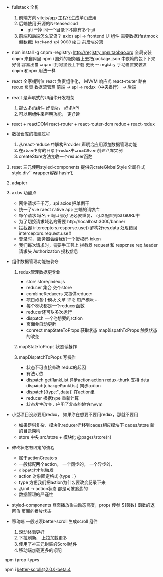 - fullstack 全栈
    1. 前端方向 vitejs/app  工程化生成单页应用
    2. 后端使用 开源的Neteasecloud
        - .gti 干掉
            同一个目录下不能有多个git
    3. 前端和后端怎么交流？
        axios api -> 
        frontend UI 组件  需要数据(fastmock 假数据)
        backend  api 3000 接口 
        前后端分离

- npm install -g cnpm -registry=http://registry.npm.taobao.org
    全局安装 cnpm  来自阿里
    npm i 国外的服务器上去把package.json 中依赖的包下下来  好慢 容易出错
    cnpm i 到阿里云上下载 更快
    -- registry 手动设置安装源
    cnpm 和npm 用法一样

- react 全家桶到位
    react 负责组件化， MVVM 响应式
    react-router 路由
    redux 负责 数据流管理
        前端 ->  api ->  redux（中央银行） -> 后端

- react 是声明式的UI组件开发框架
    1. 那么多的组件 好复杂， 好多API
    2. 可以用组件来声明功能， 更好读 
    
- react + reactDOM 
    react-router + react-router-dom
    redux + react-redux 

- 数据仓库的搭建过程
    1. 从react-reduce 中解构Provider
        声明给应用添加数据管理功能
    2. 在store专有的目录下redux中creatStore 创建仓库实例
    3. createStore方法接收一个reducer函数

1. reset
    三元使用styled-components 提供的crateGlobalStyle 全局样式
    style.div`` wrapper容器 hash化
2. adapter

3. axios 功能点
    - 网络请求千千万，api axios 把单例干
    - 统一了vue raect  native app 三端的请求库
    - 每个请求 域名 + 端口部分 没必要重复，
        可以配置到baseURL中
    - 为了切换请求域名的需要
        http://localhost:3000/banner
    - 拦截器 interceptors.response.use()
        解构好res.data  处理错误
    interceptors.request.use()
    - 登录时， 服务器会给我们一个授权码 token
    - 我们每次请求时，需要手工带上
        拦截器 request 和 response
        req.header  请求头  Authorization 授权信息
        
- 组件数据管理功能被剥夺
    1. redux管理数据更专业
        - store store/index.js
        - reducer 集合 交个store
        - combineReducers 来提供reducer
        - 项目的各个模块  文章 评论 用户模块 ...
        - 每个模块都是一个reducer函数
        - reducer还可以多次运行 
        - dispatch 一个他想要的action
        - 页面会自动更新
        - connect mapStateToProps 获取状态
            mapDispathToProps 触发状态的改变

    2. mapStateToProps 状态读操作

    3. mapDispatchToProps 写操作
        - 状态不可直接修改 redux的起因
        - 有法可依 
        - dispatch getRankList 异步action action redux-thunk 支持
            data dispatch(changeRankList) 同步action
        - dispatch({type:'',data}) 在action里
        - reducer 根据type 重新计算
        - 状态发生改变，应用了状态的地方mvvm

- 小型项目没必要用redux，
    如果你在想要不要用redux，那就不要用
    - 如果足够复杂，模块化reducer迁移到pages相应模块下
        pages/store 新的目录架构
    - store 中央 src/store + 模块化  @pages/store{n}

- 修改状态有固定的流程
    - 属于actionCreators
    - 一般标配两个action， 一个同步的， 一个异步的，
    - dispatch才能触发
    - action 对象固定格式 {type：}
    - type 方便我们把action为什么要改变记录下来
    - 从init -> action状态 都是可被追溯的
    - 数据管理的严谨性

- styled-components
    页面播放歌曲动态高度，props 传参
    ${函数} 函数的返回值
    页面的播放状态

- 移动端 一般必须better-scroll 生成scroll 组件
    1. 滚动体验更好
    2. 下拉刷新， 上拉加载更多
    3. 使用了神三元封装的Scroll组件
    4. 移动端加载更多的标配
    

 npm i prop-types

 npm i better-scroll@2.0.0-beta.4
